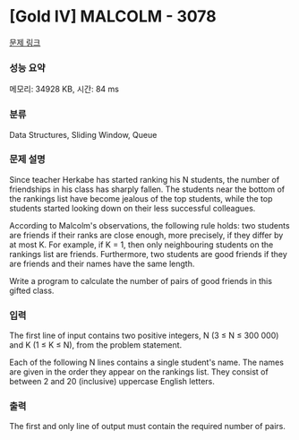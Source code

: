 # [Gold IV] MALCOLM - 3078 

[문제 링크](https://www.acmicpc.net/problem/3078) 

### 성능 요약

메모리: 34928 KB, 시간: 84 ms

### 분류

Data Structures, Sliding Window, Queue

### 문제 설명

<p>Since teacher Herkabe has started ranking his N students, the number of friendships in his class has sharply fallen. The students near the bottom of the rankings list have become jealous of the top students, while the top students started looking down on their less successful colleagues.</p>

<p>According to Malcolm's observations, the following rule holds: two students are friends if their ranks are close enough, more precisely, if they differ by at most K. For example, if K = 1, then only neighbouring students on the rankings list are friends. Furthermore, two students are good friends if they are friends and their names have the same length.</p>

<p>Write a program to calculate the number of pairs of good friends in this gifted class.</p>

### 입력 

 <p>The first line of input contains two positive integers, N (3 ≤ N ≤ 300 000) and K (1 ≤ K ≤ N), from the problem statement.</p>

<p>Each of the following N lines contains a single student's name. The names are given in the order they appear on the rankings list. They consist of between 2 and 20 (inclusive) uppercase English letters.</p>

### 출력 

 <p>The first and only line of output must contain the required number of pairs.</p>

<p> </p>


